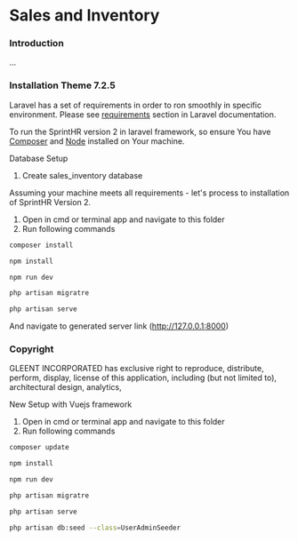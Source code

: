 # Sales and Inventory

### Introduction

...

### Installation Theme 7.2.5

Laravel has a set of requirements in order to ron smoothly in specific environment. Please see [requirements](https://laravel.com/docs/8.x#server-requirements) section in Laravel documentation.

To run the SprintHR version 2 in laravel framework, so ensure You have [Composer](https://getcomposer.org/) and [Node](https://nodejs.org/) installed on Your machine.

Database Setup
1. Create sales_inventory database

Assuming your machine meets all requirements - let's process to installation of SprintHR Version 2.

1. Open in cmd or terminal app and navigate to this folder
2. Run following commands

```bash
composer install
```

```bash
npm install
```

```bash
npm run dev
```

```bash
php artisan migratre
```

```bash
php artisan serve
```

And navigate to generated server link (http://127.0.0.1:8000)

### Copyright

GLEENT INCORPORATED has exclusive right to reproduce, distribute, perform, display, license of this application, including (but not limited to), architectural design, analytics, 


New Setup with Vuejs framework

1. Open in cmd or terminal app and navigate to this folder
2. Run following commands

```bash
composer update
```

```bash
npm install
```

```bash
npm run dev
```

```bash
php artisan migratre
```

```bash
php artisan serve
```


```bash
php artisan db:seed --class=UserAdminSeeder
```



